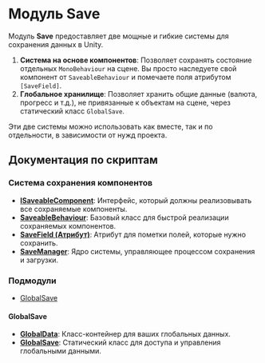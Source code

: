 # Модуль Save

Модуль **Save** предоставляет две мощные и гибкие системы для сохранения данных в Unity.

1.  **Система на основе компонентов**: Позволяет сохранять состояние отдельных `MonoBehaviour` на сцене. Вы просто наследуете свой компонент от `SaveableBehaviour` и помечаете поля атрибутом `[SaveField]`.
2.  **Глобальное хранилище**: Позволяет хранить общие данные (валюта, прогресс и т.д.), не привязанные к объектам на сцене, через статический класс `GlobalSave`.

Эти две системы можно использовать как вместе, так и по отдельности, в зависимости от нужд проекта.

## Документация по скриптам

### Система сохранения компонентов
- [**ISaveableComponent**](./ISaveableComponent.md): Интерфейс, который должны реализовывать все сохраняемые компоненты.
- [**SaveableBehaviour**](./SaveableBehaviour.md): Базовый класс для быстрой реализации сохраняемых компонентов.
- [**SaveField (Атрибут)**](./SaveField.md): Атрибут для пометки полей, которые нужно сохранить.
- [**SaveManager**](./SaveManager.md): Ядро системы, управляющее процессом сохранения и загрузки.

### Подмодули

- [GlobalSave](#globalsave)

#### GlobalSave
- [**GlobalData**](./GlobalData.md): Класс-контейнер для ваших глобальных данных.
- [**GlobalSave**](./GlobalSave.md): Статический класс для доступа и управления глобальными данными.
